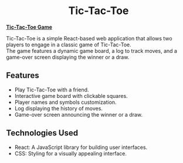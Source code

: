 <h1 align=center>Tic-Tac-Toe</h1>

**[Tic-Tac-Toe Game](https://tic-tac-toe-just-win.netlify.app/)**

Tic-Tac-Toe is a simple React-based web application that allows two players to engage in a classic game of Tic-Tac-Toe. <br/>
The game features a dynamic game board, a log to track moves, and a game-over screen displaying the winner or a draw.

## Features

- Play Tic-Tac-Toe with a friend.
- Interactive game board with clickable squares.
- Player names and symbols customization.
- Log displaying the history of moves.
- Game-over screen announcing the winner or a draw.

## Technologies Used

- React: A JavaScript library for building user interfaces.
- CSS: Styling for a visually appealing interface.





